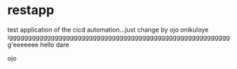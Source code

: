 # restapp
test application of the cicd automation...just  change by ojo
onikuloye
iggggggggggggggggggggggggggggggggggggggggggggggggggggggggggg'eeeeeee
hello dare

ojo
